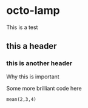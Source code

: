 # octo-lamp
This is a test

## this a header

### this is another header

Why this is important

Some more brilliant code here

```{r}
mean(2,3,4)
```
